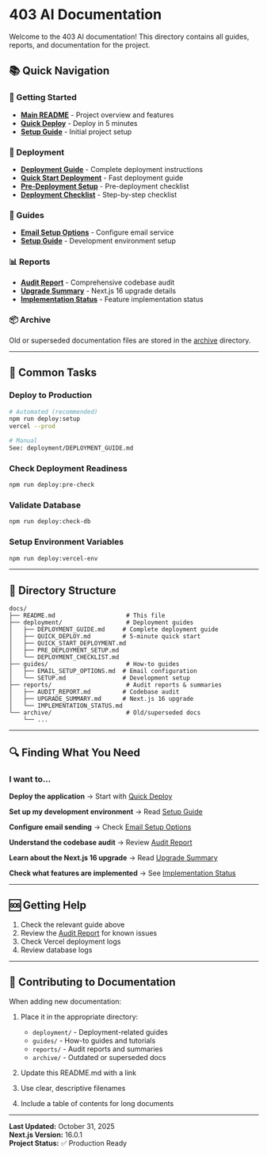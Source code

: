 # 403 AI Documentation

Welcome to the 403 AI documentation! This directory contains all guides, reports, and documentation for the project.

## 📚 Quick Navigation

### 🚀 Getting Started

- **[Main README](../README.md)** - Project overview and features
- **[Quick Deploy](deployment/QUICK_DEPLOY.md)** - Deploy in 5 minutes
- **[Setup Guide](guides/SETUP.md)** - Initial project setup

### 🔧 Deployment

- **[Deployment Guide](deployment/DEPLOYMENT_GUIDE.md)** - Complete deployment instructions
- **[Quick Start Deployment](deployment/QUICK_START_DEPLOYMENT.md)** - Fast deployment guide
- **[Pre-Deployment Setup](deployment/PRE_DEPLOYMENT_SETUP.md)** - Pre-deployment checklist
- **[Deployment Checklist](deployment/DEPLOYMENT_CHECKLIST.md)** - Step-by-step checklist

### 📖 Guides

- **[Email Setup Options](guides/EMAIL_SETUP_OPTIONS.md)** - Configure email service
- **[Setup Guide](guides/SETUP.md)** - Development environment setup

### 📊 Reports

- **[Audit Report](reports/AUDIT_REPORT.md)** - Comprehensive codebase audit
- **[Upgrade Summary](reports/UPGRADE_SUMMARY.md)** - Next.js 16 upgrade details
- **[Implementation Status](reports/IMPLEMENTATION_STATUS.md)** - Feature implementation status

### 📦 Archive

Old or superseded documentation files are stored in the [archive](archive/) directory.

---

## 🎯 Common Tasks

### Deploy to Production

```bash
# Automated (recommended)
npm run deploy:setup
vercel --prod

# Manual
See: deployment/DEPLOYMENT_GUIDE.md
```

### Check Deployment Readiness

```bash
npm run deploy:pre-check
```

### Validate Database

```bash
npm run deploy:check-db
```

### Setup Environment Variables

```bash
npm run deploy:vercel-env
```

---

## 📁 Directory Structure

```
docs/
├── README.md                    # This file
├── deployment/                  # Deployment guides
│   ├── DEPLOYMENT_GUIDE.md     # Complete deployment guide
│   ├── QUICK_DEPLOY.md         # 5-minute quick start
│   ├── QUICK_START_DEPLOYMENT.md
│   ├── PRE_DEPLOYMENT_SETUP.md
│   └── DEPLOYMENT_CHECKLIST.md
├── guides/                      # How-to guides
│   ├── EMAIL_SETUP_OPTIONS.md  # Email configuration
│   └── SETUP.md                # Development setup
├── reports/                     # Audit reports & summaries
│   ├── AUDIT_REPORT.md         # Codebase audit
│   ├── UPGRADE_SUMMARY.md      # Next.js 16 upgrade
│   └── IMPLEMENTATION_STATUS.md
└── archive/                     # Old/superseded docs
    └── ...
```

---

## 🔍 Finding What You Need

### I want to...

**Deploy the application**
→ Start with [Quick Deploy](deployment/QUICK_DEPLOY.md)

**Set up my development environment**
→ Read [Setup Guide](guides/SETUP.md)

**Configure email sending**
→ Check [Email Setup Options](guides/EMAIL_SETUP_OPTIONS.md)

**Understand the codebase audit**
→ Review [Audit Report](reports/AUDIT_REPORT.md)

**Learn about the Next.js 16 upgrade**
→ Read [Upgrade Summary](reports/UPGRADE_SUMMARY.md)

**Check what features are implemented**
→ See [Implementation Status](reports/IMPLEMENTATION_STATUS.md)

---

## 🆘 Getting Help

1. Check the relevant guide above
2. Review the [Audit Report](reports/AUDIT_REPORT.md) for known issues
3. Check Vercel deployment logs
4. Review database logs

---

## 📝 Contributing to Documentation

When adding new documentation:

1. Place it in the appropriate directory:
   - `deployment/` - Deployment-related guides
   - `guides/` - How-to guides and tutorials
   - `reports/` - Audit reports and summaries
   - `archive/` - Outdated or superseded docs

2. Update this README.md with a link

3. Use clear, descriptive filenames

4. Include a table of contents for long documents

---

**Last Updated:** October 31, 2025  
**Next.js Version:** 16.0.1  
**Project Status:** ✅ Production Ready
